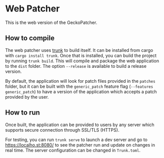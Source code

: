 # Web Patcher

This is the web version of the GeckoPatcher.

## How to compile

The web patcher uses [trunk](https://trunkrs.dev) to build itself. It can be installed from cargo with `cargo install trunk`.
Once that is installed, you can build the project by running `trunk build`. This will compile and package the web application
to the `dist` folder. The option `--release` is available to build a release version.

By default, the application will look for patch files provided in the `patches` folder, but it can be built with the `generic_patch`
feature flag (`--features generic_patch`) to have a version of the application which accepts a patch provided by the user.

## How to run

Once built, the application can be provided to users by any server which supports secure connection through SSL/TLS (HTTPS).

For testing, you can run `trunk serve` to launch a dev server and go to https://localho.st:8080/ to see the patcher run and
update on changes in real time. The server configuration can be changed in `Trunk.toml`.
